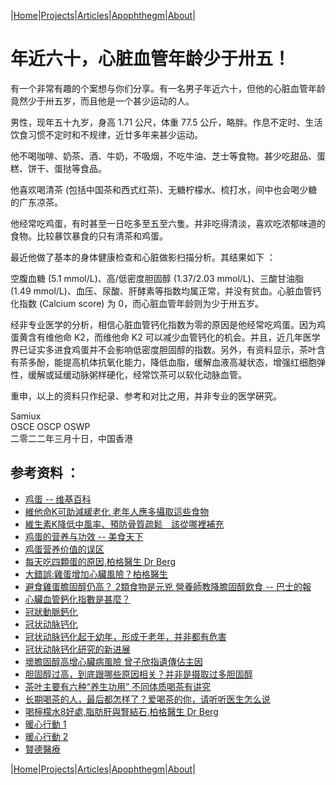 |[Home](/README.md)|[Projects](/projects.md)|[Articles](/articles.md)|[Apophthegm](/apophthegm.md)|[About](/about.md)|

# 年近六十，心脏血管年龄少于卅五！

有一个非常有趣的个案想与你们分享。有一名男子年近六十，但他的心脏血管年龄竟然少于卅五岁，而且他是一个甚少运动的人。

男性，现年五十九岁，身高 1.71 公尺，体重 77.5 公斤，略胖。作息不定时、生活饮食习惯不定时和不规律，近廿多年来甚少运动。

他不喝咖啡、奶茶、酒、牛奶，不吸烟，不吃牛油、芝士等食物。甚少吃甜品、蛋糕、饼干、蛋挞等食品。

他喜欢喝清茶 (包括中国茶和西式红茶)、无糖柠檬水、梳打水，间中也会喝少糖的广东凉茶。

他经常吃鸡蛋，有时甚至一日吃多至五至六隻。并非吃得清淡，喜欢吃浓郁味道的食物。比较暴饮暴食的只有清茶和鸡蛋。

最近他做了基本的身体健康检查和心脏做影扫描分析。其结果如下 ：

空腹血糖 (5.1 mmol/L)、高/低密度胆固醇 (1.37/2.03 mmol/L)、三酸甘油脂 (1.49 mmol/L)、血压、尿酸、肝酵素等指数均属正常，并没有贫血。心脏血管钙化指数 (Calcium score) 为 0，而心脏血管年龄则为少于卅五岁。

经非专业医学的分析，相信心脏血管钙化指数为零的原因是他经常吃鸡蛋。因为鸡蛋黄含有维他命 K2，而维他命 K2 可以减少血管钙化的机会。并且，近几年医学界已证实多进食鸡蛋并不会影响低密度胆固醇的指数。另外，有资料显示，茶叶含有茶多酚，能提高机体抗氧化能力，降低血脂，缓解血液高凝状态，增强红细胞弹性，缓解或延缓动脉粥样硬化，经常饮茶可以软化动脉血管。

重申，以上的资料只作纪录、参考和对比之用，并非专业的医学硏究。

Samiux   
OSCE  OSCP  OSWP   
二零二二年三月十日，中国香港   

## 参考资料 ：

- [鸡蛋 -- 维基百科](https://zh.m.wikipedia.org/zh/%E9%9B%9E%E8%9B%8B)  
- [維他命K可助減緩老化 老年人應多攝取這些食物](https://health.udn.com/health/amp/story/6037/4219113)  
- [維生素K降低中風率、預防骨質疏鬆　該從哪裡補充](https://m.commonhealth.com.tw/amp/article/82038)  
- [鸡蛋的营养与功效 -- 美食天下](https://m.meishichina.com/ingredient/jidan/info/)  
- [鸡蛋营养价值的误区](https://zhuanlan.zhihu.com/p/38169491)  
- [每天吃四顆蛋的原因,柏格醫生 Dr Berg](https://www.youtube.com/watch?v=GVK-Ia2SdM8)  
- [大錯誤:雞蛋增加心臟風險？柏格醫生](https://www.youtube.com/watch?v=fHCwKqZdUsU)  
- [避食雞蛋膽固醇仍高？ 2類食物是元兇 營養師教降膽固醇飲食 -- 巴士的報](https://www.bastillepost.com/hongkong/article/12618645-%e9%81%bf%e9%a3%9f%e9%9b%9e%e8%9b%8b%e8%86%bd%e5%9b%ba%e9%86%87%e4%bb%8d%e9%ab%98%ef%bc%9f-2%e9%a1%9e%e9%a3%9f%e7%89%a9%e6%98%af%e5%85%83%e5%85%87-%e7%87%9f%e9%a4%8a%e5%b8%ab%e6%95%99%e9%99%8d?current_cat=8)  
- [心臟血管鈣化指數是甚麼？](https://www.rsroc.org.tw/knowledge/education/content.asp?ID=47)  
- [冠狀動脈鈣化](https://baike.baidu.hk/item/%E5%86%A0%E7%8B%80%E5%8B%95%E8%84%88%E9%88%A3%E5%8C%96/10538893)  
- [冠状动脉钙化](https://www.thepaper.cn/newsDetail_forward_8912607)  
- [冠状动脉钙化起于幼年，形成于老年，并非都有危害](https://www.thepaper.cn/newsDetail_forward_9900994)  
- [冠状动脉钙化研究的新进展](http://rs.yiigle.com/CN113805201906/1175577.htm)  
- [壞膽固醇高增心臟病風險 曾子欣指遺傳佔主因](https://www.hongkongahc.com/zh/media-coverage/%E5%A3%9E%E8%86%BD%E5%9B%BA%E9%86%87%E9%AB%98%E5%A2%9E%E5%BF%83%E8%87%9F%E7%97%85%E9%A2%A8%E9%9A%AA-%E6%9B%BE%E5%AD%90%E6%AC%A3%E6%8C%87%E9%81%BA%E5%82%B3%E4%BD%94%E4%B8%BB%E5%9B%A0/)  
- [胆固醇过高，到底跟哪些原因相关？并非是摄取过多胆固醇](https://k.sina.cn/article_6978371786_19ff180ca00100w9l7.html)  
- [茶叶主要有六种“养生功用” 不同体质喝茶有讲究](https://m.yunnan.cn/system/2020/05/15/030674837.shtml)  
- [长期喝茶的人，最后都怎样了？爱喝茶的你，请听听医生怎么说](https://partners.sina.cn/html/amap/news/article?amsfrom=push&cid=22&via=LBP-ALGSTGY_RECALL-133299-1-push-7_1_1_5-1212-plan133299_1-0&docUrl=https%3A%2F%2Fk.sina.cn%2Farticle_5615894018_14ebbbe02001011732.html%3Ffrom%3Dhealth%26cre%3Dtianyi%26mod%3Dgdall%26loc%3D5%26r%3D0%26rfunc%3D78%26tj%3Dcxthirdparty_gdbatch%26tr%3D302&en_dataid=1841d7ae3e244b4ac4899174a7eed069556a4370e18472b3a68411eea7626b65&wm=6219)  
- [喝檸檬水8好處,脂肪肝與腎結石,柏格醫生 Dr Berg](https://www.youtube.com/watch?v=RW99rdza-WI)  
- [暖心行動 1](https://www.hongkongahc.com/zh/heartwarming-initiative/)  
- [暖心行動 2](https://www.hongkongahc.com/zh/promotion/heartwarming-initiative/)  
- [賢德醫療](http://centremedical.com.hk/)  

|[Home](/README.md)|[Projects](/projects.md)|[Articles](/articles.md)|[Apophthegm](/apophthegm.md)|[About](/about.md)|

